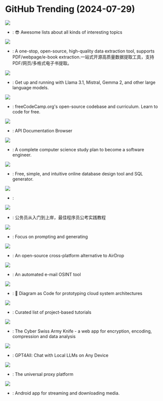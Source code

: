 # GitHub Trending (2024-07-29)

![](https://img.shields.io/badge/none-New%20545-green?style=flat-square&logo=appveyor)
- [](https://github.comundefined): 😎 Awesome lists about all kinds of interesting topics

![](https://img.shields.io/badge/Python-New%20901-green?style=flat-square&logo=appveyor)
- [](https://github.comundefined): A one-stop, open-source, high-quality data extraction tool, supports PDF/webpage/e-book extraction.一站式开源高质量数据提取工具，支持PDF/网页/多格式电子书提取。

![](https://img.shields.io/badge/Go-New%20441-green?style=flat-square&logo=appveyor)
- [](https://github.comundefined): Get up and running with Llama 3.1, Mistral, Gemma 2, and other large language models.

![](https://img.shields.io/badge/TypeScript-New%20302-green?style=flat-square&logo=appveyor)
- [](https://github.comundefined): freeCodeCamp.org's open-source codebase and curriculum. Learn to code for free.

![](https://img.shields.io/badge/Ruby-New%2047-green?style=flat-square&logo=appveyor)
- [](https://github.comundefined): API Documentation Browser

![](https://img.shields.io/badge/none-New%20266-green?style=flat-square&logo=appveyor)
- [](https://github.comundefined): A complete computer science study plan to become a software engineer.

![](https://img.shields.io/badge/JavaScript-New%201-green?style=flat-square&logo=appveyor)
- [](https://github.comundefined): Free, simple, and intuitive online database design tool and SQL generator.

![](https://img.shields.io/badge/Python-New%2037-green?style=flat-square&logo=appveyor)
- [](https://github.comundefined): 

![](https://img.shields.io/badge/none-New%20312-green?style=flat-square&logo=appveyor)
- [](https://github.comundefined): 公务员从入门到上岸，最佳程序员公考实践教程

![](https://img.shields.io/badge/Python-New%2049-green?style=flat-square&logo=appveyor)
- [](https://github.comundefined): Focus on prompting and generating

![](https://img.shields.io/badge/Dart-New%2081-green?style=flat-square&logo=appveyor)
- [](https://github.comundefined): An open-source cross-platform alternative to AirDrop

![](https://img.shields.io/badge/Go-New%2055-green?style=flat-square&logo=appveyor)
- [](https://github.comundefined): An automated e-mail OSINT tool

![](https://img.shields.io/badge/Python-New%20140-green?style=flat-square&logo=appveyor)
- [](https://github.comundefined): 🎨 Diagram as Code for prototyping cloud system architectures

![](https://img.shields.io/badge/none-New%20521-green?style=flat-square&logo=appveyor)
- [](https://github.comundefined): Curated list of project-based tutorials

![](https://img.shields.io/badge/JavaScript-New%2057-green?style=flat-square&logo=appveyor)
- [](https://github.comundefined): The Cyber Swiss Army Knife - a web app for encryption, encoding, compression and data analysis

![](https://img.shields.io/badge/C%2B%2B-New%20102-green?style=flat-square&logo=appveyor)
- [](https://github.comundefined): GPT4All: Chat with Local LLMs on Any Device

![](https://img.shields.io/badge/Go-New%2052-green?style=flat-square&logo=appveyor)
- [](https://github.comundefined): The universal proxy platform

![](https://img.shields.io/badge/Kotlin-New%2038-green?style=flat-square&logo=appveyor)
- [](https://github.comundefined): Android app for streaming and downloading media.

